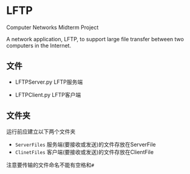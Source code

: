 # LFTP
Computer Networks Midterm Project

A network application, LFTP, to support large file transfer
between two computers in the Internet.

## 文件

* LFTPServer.py LFTP服务端

* LFTPClient.py LFTP客户端

## 文件夹

运行前应建立以下两个文件夹

 * `ServerFiles` 服务端(要接收或发送)的文件存放在ServerFile
 * `ClinetFiles` 客户端(要接收或发送)的文件存放在ClientFile
 
 注意要传输的文件命名不能有空格和`#`